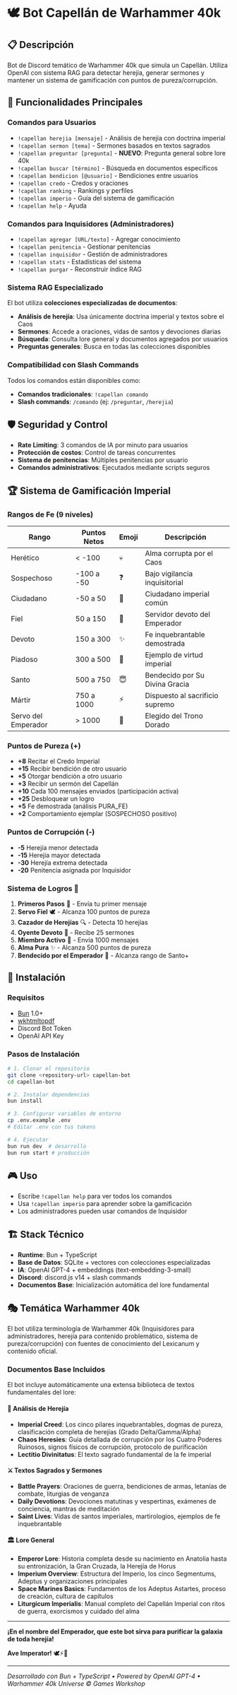 # 🕊️ Bot Capellán de Warhammer 40k

## 📋 Descripción

Bot de Discord temático de Warhammer 40k que simula un Capellán. Utiliza OpenAI con sistema RAG para detectar herejía, generar sermones y mantener un sistema de gamificación con puntos de pureza/corrupción.

## 🎯 Funcionalidades Principales

### **Comandos para Usuarios**
- `!capellan herejia [mensaje]` - Análisis de herejía con doctrina imperial
- `!capellan sermon [tema]` - Sermones basados en textos sagrados
- `!capellan preguntar [pregunta]` - **NUEVO**: Pregunta general sobre lore 40k
- `!capellan buscar [término]` - Búsqueda en documentos específicos
- `!capellan bendicion [@usuario]` - Bendiciones entre usuarios
- `!capellan credo` - Credos y oraciones
- `!capellan ranking` - Rankings y perfiles
- `!capellan imperio` - Guía del sistema de gamificación
- `!capellan help` - Ayuda

### **Comandos para Inquisidores (Administradores)**
- `!capellan agregar [URL/texto]` - Agregar conocimiento
- `!capellan penitencia` - Gestionar penitencias
- `!capellan inquisidor` - Gestión de administradores
- `!capellan stats` - Estadísticas del sistema
- `!capellan purgar` - Reconstruir índice RAG

### **Sistema RAG Especializado**
El bot utiliza **colecciones especializadas de documentos**:
- **Análisis de herejía**: Usa únicamente doctrina imperial y textos sobre el Caos
- **Sermones**: Accede a oraciones, vidas de santos y devociones diarias  
- **Búsqueda**: Consulta lore general y documentos agregados por usuarios
- **Preguntas generales**: Busca en todas las colecciones disponibles

### **Compatibilidad con Slash Commands**
Todos los comandos están disponibles como:
- **Comandos tradicionales**: `!capellan comando`
- **Slash commands**: `/comando` (ej: `/preguntar`, `/herejia`)

## 🛡️ Seguridad y Control

- **Rate Limiting**: 3 comandos de IA por minuto para usuarios
- **Protección de costos**: Control de tareas concurrentes
- **Sistema de penitencias**: Múltiples penitencias por usuario
- **Comandos administrativos**: Ejecutados mediante scripts seguros

## 🏆 Sistema de Gamificación Imperial

### **Rangos de Fe (9 niveles)**
| Rango | Puntos Netos | Emoji | Descripción |
|-------|-------------|--------|-------------|
| Herético | < -100 | 💀 | Alma corrupta por el Caos |
| Sospechoso | -100 a -50 | ❓ | Bajo vigilancia inquisitorial |
| Ciudadano | -50 a 50 | 👤 | Ciudadano imperial común |
| Fiel | 50 a 150 | 🙏 | Servidor devoto del Emperador |
| Devoto | 150 a 300 | ✨ | Fe inquebrantable demostrada |
| Piadoso | 300 a 500 | 👼 | Ejemplo de virtud imperial |
| Santo | 500 a 750 | 😇 | Bendecido por Su Divina Gracia |
| Mártir | 750 a 1000 | ⚡ | Dispuesto al sacrificio supremo |
| Servo del Emperador | > 1000 | 👑 | Elegido del Trono Dorado |

### **Puntos de Pureza (+)**
- **+8** Recitar el Credo Imperial
- **+15** Recibir bendición de otro usuario
- **+5** Otorgar bendición a otro usuario
- **+3** Recibir un sermón del Capellán
- **+10** Cada 100 mensajes enviados (participación activa)
- **+25** Desbloquear un logro
- **+5** Fe demostrada (análisis PURA_FE)
- **+2** Comportamiento ejemplar (SOSPECHOSO positivo)

### **Puntos de Corrupción (-)**
- **-5** Herejía menor detectada
- **-15** Herejía mayor detectada  
- **-30** Herejía extrema detectada
- **-20** Penitencia asignada por Inquisidor

### **Sistema de Logros** 🏅
1. **Primeros Pasos** 👶 - Envía tu primer mensaje
2. **Servo Fiel** 🕊️ - Alcanza 100 puntos de pureza
3. **Cazador de Herejías** 🔍 - Detecta 10 herejías
4. **Oyente Devoto** 📖 - Recibe 25 sermones
5. **Miembro Activo** 💬 - Envía 1000 mensajes
6. **Alma Pura** ✨ - Alcanza 500 puntos de pureza
7. **Bendecido por el Emperador** 👑 - Alcanza rango de Santo+

## 🚀 Instalación

### **Requisitos**
- [Bun](https://bun.sh/) 1.0+
- [wkhtmltopdf](https://wkhtmltopdf.org/)
- Discord Bot Token
- OpenAI API Key

### **Pasos de Instalación**

```bash
# 1. Clonar el repositorio
git clone <repository-url> capellan-bot
cd capellan-bot

# 2. Instalar dependencias
bun install

# 3. Configurar variables de entorno
cp .env.example .env
# Editar .env con tus tokens

# 4. Ejecutar
bun run dev  # desarrollo
bun run start # producción
```

## 🎮 Uso

- Escribe `!capellan help` para ver todos los comandos
- Usa `!capellan imperio` para aprender sobre la gamificación
- Los administradores pueden usar comandos de Inquisidor

## 🏗️ Stack Técnico

- **Runtime**: Bun + TypeScript
- **Base de Datos**: SQLite + vectores con colecciones especializadas
- **IA**: OpenAI GPT-4 + embeddings (text-embedding-3-small)
- **Discord**: discord.js v14 + slash commands
- **Documentos Base**: Inicialización automática del lore fundamental

## 🎭 Temática Warhammer 40k

El bot utiliza terminología de Warhammer 40k (Inquisidores para administradores, herejía para contenido problemático, sistema de pureza/corrupción) con fuentes de conocimiento del Lexicanum y contenido oficial.

### **Documentos Base Incluidos**
El bot incluye automáticamente una extensa biblioteca de textos fundamentales del lore:

#### **📜 Análisis de Herejía**
- **Imperial Creed**: Los cinco pilares inquebrantables, dogmas de pureza, clasificación completa de herejías (Grado Delta/Gamma/Alpha)
- **Chaos Heresies**: Guía detallada de corrupción por los Cuatro Poderes Ruinosos, signos físicos de corrupción, protocolo de purificación
- **Lectitio Divinitatus**: El texto sagrado fundamental de la fe imperial

#### **⚔️ Textos Sagrados y Sermones** 
- **Battle Prayers**: Oraciones de guerra, bendiciones de armas, letanías de combate, liturgias de venganza
- **Daily Devotions**: Devociones matutinas y vespertinas, exámenes de conciencia, mantras de meditación
- **Saint Lives**: Vidas de santos imperiales, martirologios, ejemplos de fe inquebrantable

#### **🏛️ Lore General**
- **Emperor Lore**: Historia completa desde su nacimiento en Anatolia hasta su entronización, la Gran Cruzada, la Herejía de Horus
- **Imperium Overview**: Estructura del Imperio, los cinco Segmentums, Adeptus y organizaciones principales
- **Space Marines Basics**: Fundamentos de los Adeptus Astartes, proceso de creación, cultura de capítulos
- **Liturgicum Imperialis**: Manual completo del Capellán Imperial con ritos de guerra, exorcismos y cuidado del alma




---

**¡En el nombre del Emperador, que este bot sirva para purificar la galaxia de toda herejía!**

**Ave Imperator!** 🕊️⚡👑

---

*Desarrollado con Bun + TypeScript • Powered by OpenAI GPT-4 • Warhammer 40k Universe © Games Workshop*